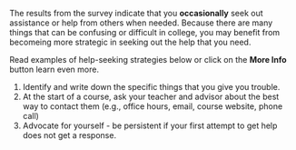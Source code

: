 The results from the survey indicate that you **occasionally** seek out assistance or help from others when needed. Because there are many things that can be confusing or difficult in college, you may benefit from becomeing more strategic in seeking out the help that you need.  

Read examples of help-seeking strategies below or click on the **More Info** button learn even more. 

1.	Identify and write down the specific things that you give you trouble.
2.	At the start of a course, ask your teacher and advisor about the best way to contact them (e.g., office hours, email, course website, phone call)
3.	Advocate for yourself - be persistent if your first attempt to get help does not get a response.
